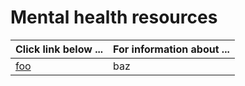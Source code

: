 # Mental health resources

| **Click link below ...** | **For information about ...** |
|:---------------------|:-----------------------|
| [foo](practice.md) | baz |